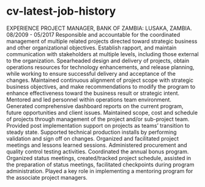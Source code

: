 # cv-latest-job-history
EXPERIENCE
PROJECT MANAGER, BANK OF ZAMBIA: LUSAKA, ZAMBIA. 08/2009 - 05/2017
Responsible and accountable for the coordinated management of multiple related projects directed toward strategic business and other organizational objectives. 
Establish rapport, and maintain communication with stakeholders at multiple levels, including those external to the organization. 
Spearheaded design and delivery of projects, obtain operations resources for technology enhancements, and release planning, while working to ensure successful delivery and acceptance of the changes. 
Maintained continuous alignment of project scope with strategic business objectives, and make recommendations to modify the program to enhance effectiveness toward the business result or strategic intent. 
Mentored and led personnel within operations team environment. 
Generated comprehensive dashboard reports on the current program, future opportunities and client issues.
Maintained scope, cost and schedule of projects through management of the project and/or sub-project team.
Provided post implementation support on projects as teams’ transition to steady state.
Supported technical production installs by performing validation and sign off on changes.
Organized and facilitated project meetings and lessons learned sessions.
Administered procurement and quality control testing activities.
Coordinated the annual bonus program.  Organized status meetings, created/tracked project schedule, assisted in the preparation of status meetings, facilitated checkpoints during program administration.
Played a key role in implementing a mentoring program for the associate project managers.
